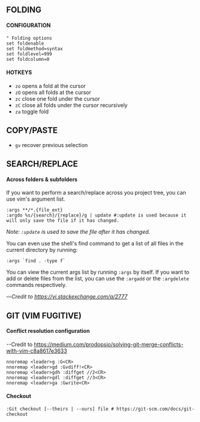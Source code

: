## FOLDING
#### CONFIGURATION
```
" Folding options
set foldenable
set foldmethod=syntax
set foldlevel=999
set foldcolumn=0
```
#### HOTKEYS
- `zo` opens a fold at the cursor
- `zO` opens all folds at the cursor
- `zc` close one fold under the cursor
- `zC` close all folds under the cursor recursively
- `za` toggle fold

## COPY/PASTE
- `gv` recover previous selection

## SEARCH/REPLACE
#### Across folders & subfolders
If you want to perform a search/replace across you project tree, you can use vim's argument list.
```
:args **/*.{file_ext}
:argdo %s/{search}/{replace}/g | update #:update is used because it will only save the file if it has changed.
```
_Note: `:update` is used to save the file after it has changed._

You can even use the shell's find command to get a list of all files in the current directory by running:
```
:args `find . -type f`
```
You can view the current args list by running `:args` by itself. If you want to add or delete files from the list, you can use the `:argadd` or the `:argdelete` commands respectively.

—_Credit to https://vi.stackexchange.com/a/2777_

## GIT (VIM FUGITIVE)
#### Conflict resolution configuration
--Credit to https://medium.com/prodopsio/solving-git-merge-conflicts-with-vim-c8a8617e3633
```
nnoremap <leader>g :G<CR>
nnoremap <leader>gd :Gvdiff!<CR>
nnoremap <leader>gdh :diffget //2<CR>
nnoremap <leader>gdl :diffget //3<CR>
nnoremap <leader>ga :Gwrite<CR>
```
#### Checkout
```
:Git checkout [--theirs | --ours] file # https://git-scm.com/docs/git-checkout
```
